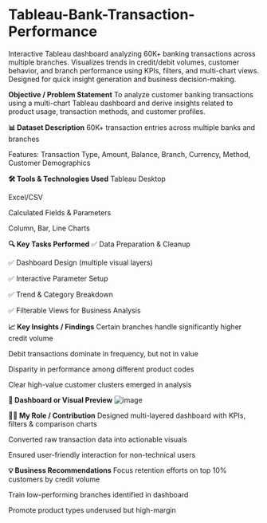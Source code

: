 # Tableau-Bank-Transaction-Performance
Interactive Tableau dashboard analyzing 60K+ banking transactions across multiple branches. Visualizes trends in credit/debit volumes, customer behavior, and branch performance using KPIs, filters, and multi-chart views. Designed for quick insight generation and business decision-making.


**Objective / Problem Statement**
To analyze customer banking transactions using a multi-chart Tableau dashboard and derive insights related to product usage, transaction methods, and customer profiles.

**📊 Dataset Description**
60K+ transaction entries across multiple banks and branches

Features: Transaction Type, Amount, Balance, Branch, Currency, Method, Customer Demographics

**🛠️ Tools & Technologies Used**
Tableau Desktop

Excel/CSV

Calculated Fields & Parameters

Column, Bar, Line Charts

**🔍 Key Tasks Performed**
✅ Data Preparation & Cleanup

✅ Dashboard Design (multiple visual layers)

✅ Interactive Parameter Setup

✅ Trend & Category Breakdown

✅ Filterable Views for Business Analysis

**📈 Key Insights / Findings**
Certain branches handle significantly higher credit volume

Debit transactions dominate in frequency, but not in value

Disparity in performance among different product codes

Clear high-value customer clusters emerged in analysis

**📸 Dashboard or Visual Preview**
![image](https://github.com/user-attachments/assets/ddab8251-58a9-4521-a92c-75dc0135f22a)


**👨‍💻 My Role / Contribution**
Designed multi-layered dashboard with KPIs, filters & comparison charts

Converted raw transaction data into actionable visuals

Ensured user-friendly interaction for non-technical users

**💡 Business Recommendations**
Focus retention efforts on top 10% customers by credit volume

Train low-performing branches identified in dashboard

Promote product types underused but high-margin
